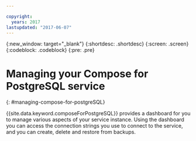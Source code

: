 ```yaml
---

copyright:
  years: 2017
lastupdated: "2017-06-07"
---
```


{:new_window: target="_blank"}
{:shortdesc: .shortdesc}
{:screen: .screen}
{:codeblock: .codeblock}
{:pre: .pre}

# Managing your Compose for PostgreSQL service
{: #managing-compose-for-postgreSQL}

{{site.data.keyword.composeForPostgreSQL}} provides a dashboard for you to manage various aspects of your service instance. Using the dashboard you can access the connection strings you use to connect to the service, and you can create, delete and restore from backups.
